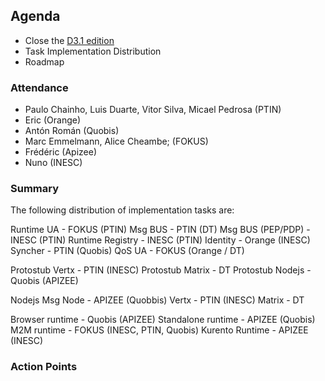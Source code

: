## Agenda

* Close the [D3.1 edition](https://github.com/reTHINK-project/core-framework/milestones/D3.1%20Ready%20for%20final%20Edition) 
* Task Implementation Distribution
* Roadmap


### Attendance

* Paulo Chainho, Luis Duarte, Vitor Silva, Micael Pedrosa (PTIN)
* Eric (Orange)
* Antón Román (Quobis)
* Marc Emmelmann, Alice Cheambe; (FOKUS)
* Frédéric (Apizee)
* Nuno (INESC)

### Summary

The following distribution of implementation tasks are:

Runtime UA - FOKUS (PTIN)
Msg BUS - PTIN (DT)
Msg BUS (PEP/PDP) - INESC (PTIN)
Runtime Registry - INESC (PTIN)
Identity - Orange (INESC)
Syncher - PTIN (Quobis)
QoS UA - FOKUS (Orange / DT)

Protostub Vertx - PTIN (INESC)
Protostub Matrix - DT 
Protostub Nodejs - Quobis (APIZEE)

Nodejs Msg Node - APIZEE (Quobbis)
Vertx - PTIN (INESC)
Matrix - DT 

Browser runtime - Quobis (APIZEE)
Standalone runtime - APIZEE (Quobis)
M2M runtime - FOKUS (INESC, PTIN, Quobis)
Kurento Runtime - APIZEE (INESC)




### Action Points

